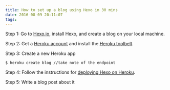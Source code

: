 ```yaml
---
title: How to set up a blog using Hexo in 30 mins
date: 2016-08-09 20:11:07
tags: 
---
```

Step 1:
Go to [Hexo.io](https://hexo.io/), install Hexo, and create a blog on your local machine.

Step 2:
Get a [Heroku account](https://id.heroku.com/login) and install the [Heroku toolbelt](https://toolbelt.heroku.com/).

Step 3: Create a new Heroku app
```
$ heroku create blog //take note of the endpoint
```

Step 4:
Follow the instructions for [deploying Hexo on Heroku](https://hexo.io/docs/deployment.html#Heroku).

Step 5:
Write a blog post about it